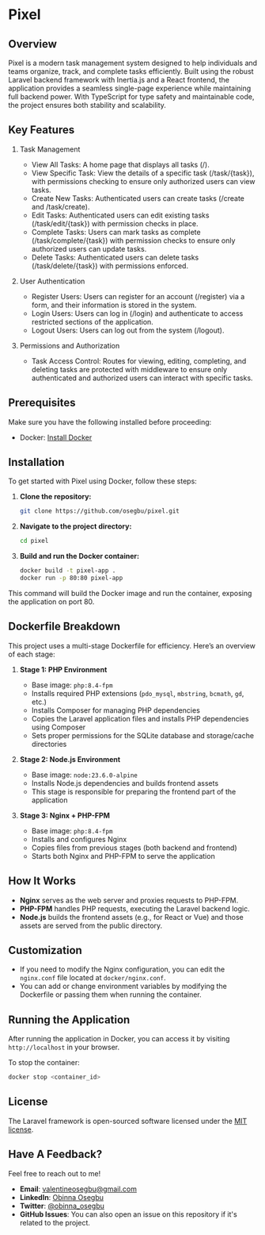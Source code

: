 # Pixel

## Overview

Pixel is a modern task management system designed to help individuals and teams organize, track, and complete tasks efficiently. Built using the robust Laravel backend framework with Inertia.js and a React frontend, the application provides a seamless single-page experience while maintaining full backend power. With TypeScript for type safety and maintainable code, the project ensures both stability and scalability.

## Key Features

1. Task Management

    - View All Tasks: A home page that displays all tasks (/).
    - View Specific Task: View the details of a specific task (/task/{task}), with permissions checking to ensure only authorized users can view tasks.
    - Create New Tasks: Authenticated users can create tasks (/create and /task/create).
    - Edit Tasks: Authenticated users can edit existing tasks (/task/edit/{task}) with permission checks in place.
    - Complete Tasks: Users can mark tasks as complete (/task/complete/{task}) with permission checks to ensure only authorized users can update tasks.
    - Delete Tasks: Authenticated users can delete tasks (/task/delete/{task}) with permissions enforced.

2. User Authentication

    - Register Users: Users can register for an account (/register) via a form, and their information is stored in the system.
    - Login Users: Users can log in (/login) and authenticate to access restricted sections of the application.
    - Logout Users: Users can log out from the system (/logout).

3. Permissions and Authorization

    - Task Access Control: Routes for viewing, editing, completing, and deleting tasks are protected with middleware to ensure only authenticated and authorized users can interact with specific tasks.

## Prerequisites

Make sure you have the following installed before proceeding:

-   Docker: [Install Docker](https://docs.docker.com/get-docker/)

## Installation

To get started with Pixel using Docker, follow these steps:

1. **Clone the repository:**

    ```bash
    git clone https://github.com/osegbu/pixel.git
    ```

2. **Navigate to the project directory:**

    ```bash
    cd pixel
    ```

3. **Build and run the Docker container:**

    ```bash
    docker build -t pixel-app .
    docker run -p 80:80 pixel-app
    ```

This command will build the Docker image and run the container, exposing the application on port 80.

## Dockerfile Breakdown

This project uses a multi-stage Dockerfile for efficiency. Here’s an overview of each stage:

1. **Stage 1: PHP Environment**

    - Base image: `php:8.4-fpm`
    - Installs required PHP extensions (`pdo_mysql`, `mbstring`, `bcmath`, `gd`, etc.)
    - Installs Composer for managing PHP dependencies
    - Copies the Laravel application files and installs PHP dependencies using Composer
    - Sets proper permissions for the SQLite database and storage/cache directories

2. **Stage 2: Node.js Environment**

    - Base image: `node:23.6.0-alpine`
    - Installs Node.js dependencies and builds frontend assets
    - This stage is responsible for preparing the frontend part of the application

3. **Stage 3: Nginx + PHP-FPM**
    - Base image: `php:8.4-fpm`
    - Installs and configures Nginx
    - Copies files from previous stages (both backend and frontend)
    - Starts both Nginx and PHP-FPM to serve the application

## How It Works

-   **Nginx** serves as the web server and proxies requests to PHP-FPM.
-   **PHP-FPM** handles PHP requests, executing the Laravel backend logic.
-   **Node.js** builds the frontend assets (e.g., for React or Vue) and those assets are served from the public directory.

## Customization

-   If you need to modify the Nginx configuration, you can edit the `nginx.conf` file located at `docker/nginx.conf`.
-   You can add or change environment variables by modifying the Dockerfile or passing them when running the container.

## Running the Application

After running the application in Docker, you can access it by visiting `http://localhost` in your browser.

To stop the container:

```bash
docker stop <container_id>
```

## License

The Laravel framework is open-sourced software licensed under the [MIT license](https://opensource.org/licenses/MIT).

## Have A Feedback?

Feel free to reach out to me!

-   **Email**: [valentineosegbu@gmail.com](mailto:valentineosegbu@gmail.com)
-   **LinkedIn**: [Obinna Osegbu](https://www.linkedin.com/in/obinna-osegbu-4aa304200/)
-   **Twitter**: [@obinna_osegbu](https://twitter.com/obinna_osegbu)
-   **GitHub Issues**: You can also open an issue on this repository if it's related to the project.
